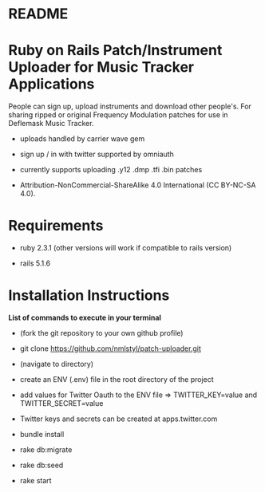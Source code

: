 # README

# Ruby on Rails Patch/Instrument Uploader for Music Tracker Applications

People can sign up, upload instruments and download other people's.  For sharing ripped or original Frequency Modulation patches for use in Deflemask Music Tracker.

* uploads handled by carrier wave gem

* sign up / in with twitter supported by omniauth

* currently supports uploading .y12 .dmp .tfi .bin patches

* Attribution-NonCommercial-ShareAlike 4.0 International (CC BY-NC-SA 4.0).

# Requirements

* ruby 2.3.1 (other versions will work if compatible to rails version)

* rails 5.1.6

# Installation Instructions

**List of commands to execute in your terminal**

* (fork the git repository to your own github profile)

* git clone https://github.com/nmlstyl/patch-uploader.git

* (navigate to directory)

* create an ENV (.env) file in the root directory of the project

* add values for Twitter Oauth to the ENV file => TWITTER_KEY=value and TWITTER_SECRET=value

* Twitter keys and secrets can be created at apps.twitter.com

* bundle install

* rake db:migrate

* rake db:seed

* rake start
